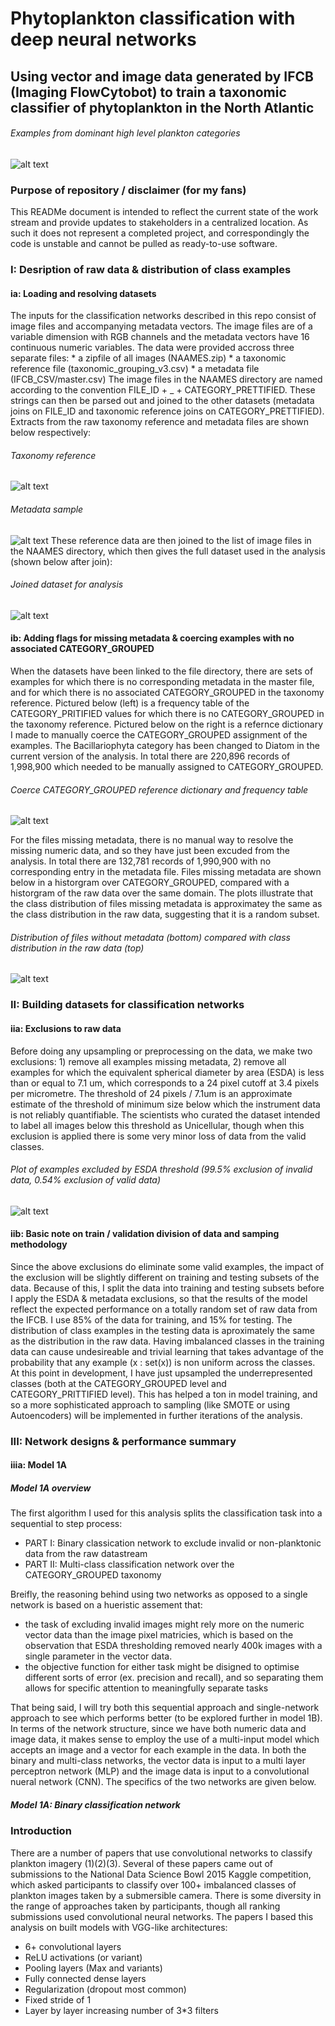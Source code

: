 # Phytoplankton classification with deep neural networks
## Using vector and image data generated by IFCB (Imaging FlowCytobot) to train a taxonomic classifier of phytoplankton in the North Atlantic
###### Examples from dominant high level plankton categories 
   ![alt text](https://github.com/emmettFC/selected-projects/blob/master/plankton_vision/assets/class-examples-title-asset.png)

### Purpose of repository / disclaimer (for my fans)
This READMe document is intended to reflect the current state of the work stream and provide updates to stakeholders in a centralized location. As such it does not represent a completed project, and correspondingly the code is unstable and cannot be pulled as ready-to-use software. 

### I: Desription of raw data & distribution of class examples 

#### ia: Loading and resolving datasets
The inputs for the classification networks described in this repo consist of image files and accompanying metadata vectors. The image files are of a variable dimension with RGB channels and the metadata vectors have 16 continuous numeric variables. The data were provided accross three separate files: 
    * a zipfile of all images (NAAMES.zip)
    * a taxonomic reference file (taxonomic_grouping_v3.csv)
    * a metadata file (IFCB_CSV/master.csv)
The image files in the NAAMES directory are named according to the convention FILE_ID + _ + CATEGORY_PRETTIFIED. These strings can then be parsed out and joined to the other datasets (metadata joins on FILE_ID and taxonomic reference joins on CATEGORY_PRETTIFIED). Extracts from the raw taxonomy reference and metadata files are shown below respectively: 
###### Taxonomy reference
   ![alt text](https://github.com/emmettFC/selected-projects/blob/master/plankton_vision/assets/assets_1_taxonomy.png)
###### Metadata sample
   ![alt text](https://github.com/emmettFC/selected-projects/blob/master/plankton_vision/assets/metadata-sample-asset.png)
These reference data are then joined to the list of image files in the NAAMES directory, which then gives the full dataset used in the analysis (shown below after join): 
###### Joined dataset for analysis
   ![alt text](https://github.com/emmettFC/selected-projects/blob/master/plankton_vision/assets/joined-data-assets.png)

#### ib: Adding flags for missing metadata & coercing examples with no associated CATEGORY_GROUPED
When the datasets have been linked to the file directory, there are sets of examples for which there is no corresponding metadata in the master file, and for which there is no associated CATEGORY_GROUPED in the taxonomy reference. Pictured below (left) is a frequency table of the CATEGORY_PRITIFIED values for which there is no CATEGORY_GROUPED in the taxonomy reference. Pictured below on the right is a refernce dictionary I made to manually coerce the CATEGORY_GROUPED assignment of the examples. The Bacillariophyta category has been changed to Diatom in the current version of the analysis. In total there are 220,896 records of 1,998,900 which needed to be manually assigned to CATEGORY_GROUPED. 
###### Coerce CATEGORY_GROUPED reference dictionary and frequency table
   ![alt text](https://github.com/emmettFC/selected-projects/blob/master/plankton_vision/assets/assets-no-group-coerce.png)
   
For the files missing metadata, there is no manual way to resolve the missing numeric data, and so they have just been excuded from the analysis. In total there are 132,781 records of 1,990,900 with no corresponding entry in the metadata file. Files missing metadata are shown below in a historgram over CATEGORY_GROUPED, compared with a historgram of the raw data over the same domain. The plots illustrate that the class distribution of files missing metadata is approximatey the same as the class distribution in the raw data, suggesting that it is a random subset. 
###### Distribution of files without metadata (bottom) compared with class distribution in the raw data (top) 
   ![alt text](https://github.com/emmettFC/selected-projects/blob/master/plankton_vision/assets/histogram-all-data-and-missingmd-asset.png)

### II: Building datasets for classification networks

#### iia: Exclusions to raw data
Before doing any upsampling or preprocessing on the data, we make two exclusions: 1) remove all examples missing metadata, 2) remove all examples for which the equivalent spherical diameter by area (ESDA) is less than or equal to 7.1 um, which corresponds to a 24 pixel cutoff at 3.4 pixels per micrometre. The threshold of 24 pixels / 7.1um is an approximate estimate of the threshold of minimum size below which the instrument data is not reliably quantifiable. The scientists who curated the dataset intended to label all images below this threshold as Unicellular, though when this exclusion is applied there is some very minor loss of data from the valid classes.
###### Plot of examples excluded by ESDA threshold (99.5% exclusion of invalid data, 0.54% exclusion of valid data)
   ![alt text](https://github.com/emmettFC/selected-projects/blob/master/plankton_vision/assets/esda-exclude-asset.png)

#### iib: Basic note on train / validation division of data and samping methodology 
Since the above exclusions do eliminate some valid examples, the impact of the exclusion will be slightly different on training and testing subsets of the data. Because of this, I split the data into training and testing subsets before I apply the ESDA & metadata exclusions, so that the results of the model reflect the expected performance on a totally random set of raw data from the IFCB. I use 85% of the data for training, and 15% for testing. The distribution of class examples in the testing data is aproximately the same as the distribution in the raw data. Having imbalanced classes in the training data can cause undesireable and trivial learning that takes advantage of the probability that any example (x : set(x)) is non uniform across the classes. At this point in development, I have just upsampled the underrepresented classes (both at the CATEGORY_GROUPED level and CATEGORY_PRITTIFIED level). This has helped a ton in model training, and so a more sophisticated approach to sampling (like SMOTE or using Autoencoders) will be implemented in further iterations of the analysis.  

### III: Network designs & performance summary 


#### iiia: Model 1A
##### Model 1A overview
The first algorithm I used for this analysis splits the classification task into a sequential to step process: 
   * PART I: Binary classication network to exclude invalid or non-planktonic data from the raw datastream
   * PART II: Multi-class classification network over the CATEGORY_GROUPED taxonomy 

Breifly, the reasoning behind using two networks as opposed to a single network is based on a hueristic assement that: 

   * the task of excluding invalid images might rely more on the numeric vector data than the image pixel matricies, which is based on the observation that ESDA thresholding removed nearly 400k images with a single parameter in the vector data.
   * the objective function for either task might be disigned to optimise different sorts of error (ex. precision and recall), and so separating them allows for specific attention to meaningfully separate tasks 

That being said, I will try both this sequential approach and single-network approach to see which performs better (to be explored further in model 1B). In terms of the network structure, since we have both numeric data and image data, it makes sense to employ the use of a multi-input model which accepts an image and a vector for each example in the data. In both the binary and multi-class networks, the vector data is input to a multi layer perceptron network (MLP) and the image data is input to a convolutional nueral network (CNN). The specifics of the two networks are given below. 

##### Model 1A: Binary classification network 



### Introduction
There are a number of papers that use convolutional networks to classify plankton imagery (1)(2)(3). Several of these papers came out of submissions to the National Data Science Bowl 2015 Kaggle competition, which asked participants to classify over 100+ imbalanced classes of plankton images taken by a submersible camera. There is some diversity in the range of approaches taken by participants, though all ranking submissions used convolutional neural networks. The papers I based this analysis on built models with VGG-like architectures:

   * 6+ convolutional layers
   * ReLU activations (or variant)
   * Pooling layers (Max and variants)
   * Fully connected dense layers
   * Regularization (dropout most common)
   * Fixed stride of 1
   * Layer by layer increasing number of 3*3 filters








